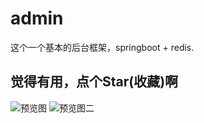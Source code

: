 # admin
这个一个基本的后台框架，springboot + redis.

## 觉得有用，点个Star(收藏)啊
![预览图](https://github.com/rstyro/admin/blob/master/showimg/2.png)
![预览图二](https://github.com/rstyro/admin/blob/master/showimg/1.png)
